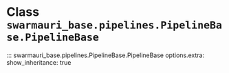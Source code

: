 # Class `swarmauri_base.pipelines.PipelineBase.PipelineBase`

::: swarmauri_base.pipelines.PipelineBase.PipelineBase
    options.extra:
      show_inheritance: true

